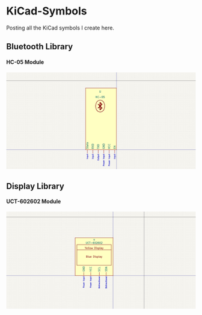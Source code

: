 # KiCad-Symbols
Posting all the KiCad symbols I create here.

<h2>Bluetooth Library</h2>
<h4>HC-05 Module</h4>
<img src="HC-05.png">

<h2>Display Library</h2>
<h4>UCT-602602 Module</h4>
<img src="UCT-602602.png">
